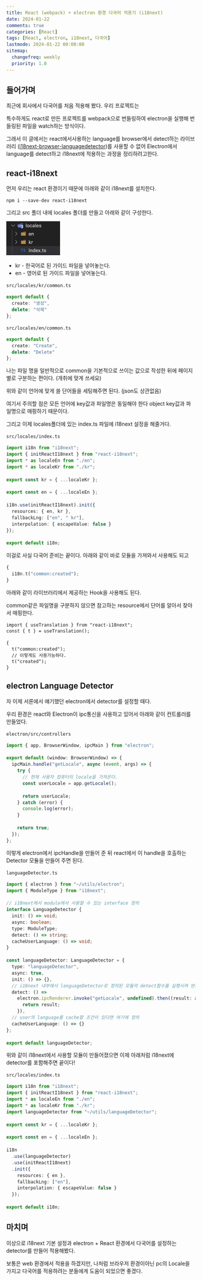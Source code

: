 ```yaml
---
title: React (webpack) + electron 환경 다국어 적용기 (i18next)
date: 2024-01-22
comments: true
categories: [React]
tags: [React, electron, i18next, 다국어]
lastmode: 2024-01-22 00:00:00
sitemap:
  changefreq: weekly
  priority: 1.0
---
```


## 들어가며

최근에 회사에서 다국어를 처음 적용해 봤다. 우리 프로젝트는

특수하게도 react로 만든 프로젝트를 webpack으로 번들링하여 electron을 실행해 번들링된 파일을 watch하는 방식이다.

그래서 이 글에서는 react에서사용하는 language를 browser에서 detect하는 라이브러리 ([i18next-browser-languagedetector](https://www.npmjs.com/package/i18next-browser-languagedetector))를 사용할 수 없어 Electron에서 language를 detect하고 i18next에 적용하는 과정을 정리하려고한다.

## react-i18next

먼저 우리는 react 환경이기 때문에 아래와 같이 i18next를 설치한다.

```npm
npm i --save-dev react-i18next
```

그리고 src 폴더 내에 locales 폴더를 만들고 아래와 같이 구성한다.

![folders](/assets/img/post/post36_1.png)

- kr - 한국어로 된 가이드 파일을 넣어놓는다.
- en - 영어로 된 가이드 파일을 넣어놓는다.

`src/locales/kr/common.ts`

```ts
export default {
  create: "생성",
  delete: "삭제"
};
```

`src/locales/en/common.ts`

```ts
export default {
  create: "Create",
  delete: "Delete"
};
```

나는 파일 명을 일반적으로 common을 기본적으로 쓰이는 값으로 작성한 뒤에 페이지별로 구분하는 편이다. (개취에 맞게 쓰세요)

위와 같이 언어에 맞게 쓸 단어들을 세팅해주면 된다. (json도 상관없음)

여기서 주의할 점은 모든 언어에 key값과 파일명은 동일해야 한다 object key값과 파일명으로 매핑하기 때문이다.

그리고 이제 locales폴더에 있는 index.ts 파일에 i18next 설정을 해줄거다.

`src/locales/index.ts`

```ts
import i18n from "i18next";
import { initReactI18next } from "react-i18next";
import * as localeEn from "./en";
import * as localeKr from "./kr";

export const kr = { ...localeKr };

export const en = { ...localeEn };

i18n.use(initReactI18next).init({
  resources: { en, kr },
  fallbackLng: ["en", " kr"],
  interpolation: { escapeValue: false }
});

export default i18n;
```

이걸로 사실 다국어 준비는 끝이다.
아래와 같이 바로 모듈을 가져와서 사용해도 되고

```ts
{
  i18n.t("common:created");
}
```

아래와 같이 라이브러리에서 제공하는 Hook을 사용해도 된다.

common같은 파일명을 구분하지 않으면 참고하는 resource에서 단어를 알아서 찾아서 매핑한다.

```tsx
import { useTranslation } from "react-i18next";
const { t } = useTranslation();

{
  t("common:created");
  // 이렇게도 사용가능하다.
  t("created");
}
```

## electron Language Detector

자 이제 서론에서 얘기했던 electron에서 detector를 설정할 때다.

우리 환경은 react와 Electron이 ipc통신을 사용하고 있어서 아래와 같이 컨트롤러를 만들었다.

`electron/src/controllers`

```ts
import { app, BrowserWindow, ipcMain } from "electron";

export default (window: BrowserWindow) => {
  ipcMain.handle("getLocale", async (event, args) => {
    try {
      // 현재 사용자 컴퓨터의 locale을 가져온다.
      const userLocale = app.getLocale();

      return userLocale;
    } catch (error) {
      console.log(error);
    }

    return true;
  });
};
```

이렇게 electron에서 ipcHandle을 만들어 준 뒤 react에서 이 handle을 호출하는 Detector 모듈을 만들어 주면 된다.

`languageDetector.ts`

```ts
import { electron } from "~/utils/electron";
import { ModuleType } from "i18next";

// i18next에서 module에서 사용할 수 있는 interface 정의
interface LanguageDetector {
  init: () => void;
  async: boolean;
  type: ModuleType;
  detect: () => string;
  cacheUserLanguage: () => void;
}

const languageDetector: LanguageDetector = {
  type: "languageDetector",
  async: true,
  init: () => {},
  // i18next 내부에서 languageDetector로 정의된 모듈의 detect함수를 실행시켜 반환값을 현재 언어로 설정한다.
  detect: () =>
    electron.ipcRenderer.invoke("getLocale", undefined).then((result: any) => {
      return result;
    }),
  // user의 language를 cache할 조건이 있다면 여기에 정의
  cacheUserLanguage: () => {}
};

export default languageDetector;
```

위와 같이 i18next에서 사용할 모듈이 만들어졌으면 이제 아래처럼 i18next에 detector를 포함해주면 끝이다!

`src/locales/index.ts`

```ts
import i18n from "i18next";
import { initReactI18next } from "react-i18next";
import * as localeEn from "./en";
import * as localeKr from "./kr";
import languageDetector from "~/utils/languageDetector";

export const kr = { ...localeKr };

export const en = { ...localeEn };

i18n
  .use(languageDetector)
  .use(initReactI18next)
  .init({
    resources: { en },
    fallbackLng: ["en"],
    interpolation: { escapeValue: false }
  });

export default i18n;
```

## 마치며

이상으로 i18next 기본 설정과 electron + React 환경에서 다국어를 설정하는 detector를 만들어 적용해봤다.

보통은 web 환경에서 적용을 하겠지만, 나처럼 브라우저 환경이아닌 pc의 Locale을 가지고 다국어를 적용하려는 분들에게 도움이 되었으면 좋겠다.
